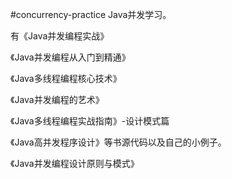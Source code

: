 #concurrency-practice
Java并发学习。

有《Java并发编程实战》

《Java并发编程从入门到精通》

《Java多线程编程核心技术》

《Java并发编程的艺术》

《Java多线程编程实战指南》-设计模式篇

《Java高并发程序设计》等书源代码以及自己的小例子。

《Java并发编程设计原则与模式》